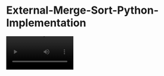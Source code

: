 # External-Merge-Sort-Python-Implementation

<video src='https://github.com/Atharv-Chaudhari/External-Merge-Sort-Python-Implementation/blob/main/External_merge_sort_ppt.mp4?raw=true' width=180/>
